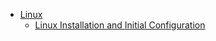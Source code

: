 - [Linux](./Linux)
    - [Linux Installation and Initial Configuration](./Linux/linux_installation_and_initial_configuration.md)

